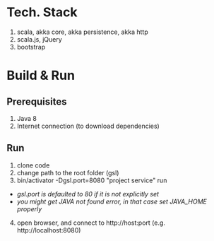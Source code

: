 # Tech. Stack

1. scala, akka core, akka persistence, akka http
2. scala.js, jQuery
3. bootstrap

# Build & Run

## Prerequisites

1. Java 8
2. Internet connection (to download dependencies)

## Run

1. clone code
2. change path to the root folder (gsl)
3. bin/activator -Dgsl.port=8080 "project service" run
- *gsl.port is defaulted to 80 if it is not explicitly set*
- *you might get JAVA not found error, in that case set JAVA_HOME properly*
4. open browser, and connect to http://host:port (e.g. http://localhost:8080)
